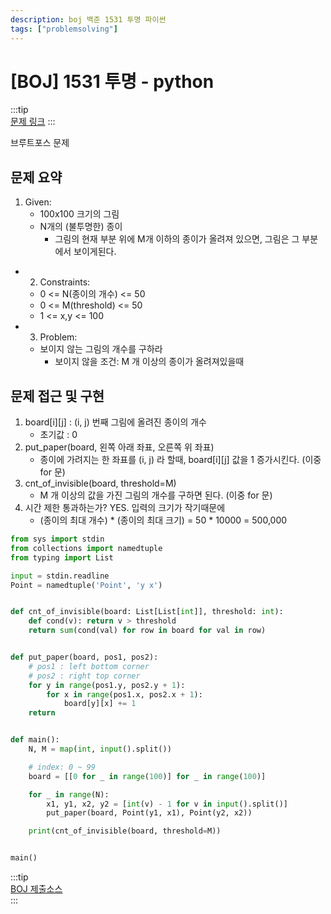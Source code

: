 ```yaml
---
description: boj 백준 1531 투명 파이썬
tags: ["problemsolving"]
---
```

# [BOJ] 1531 투명 - python
:::tip  
[문제 링크](https://www.acmicpc.net/problem/1531)
:::

브루트포스 문제 

## 문제 요약
1. Given:
    - 100x100 크기의 그림
    - N개의 (불투명한) 종이
        - 그림의 현재 부분 위에 M개 이하의 종이가 올려져 있으면, 그림은 그 부분에서 보이게된다.
- 2. Constraints:
    - 0 <= N(종이의 개수) <= 50
    - 0 <= M(threshold) <= 50
    - 1 <= x,y <= 100
- 3. Problem:
    - 보이지 않는 그림의 개수를 구하라
        - 보이지 않을 조건: M 개 이상의 종이가 올려져있을때

## 문제 접근 및 구현
1. board[i]\[j] : (i, j) 번째 그림에 올려진 종이의 개수
    - 초기값 : 0
2. put_paper(board, 왼쪽 아래 좌표, 오른쪽 위 좌표)
    - 종이에 가려지는 한 좌표를 (i, j) 라 할때, board[i]\[j] 값을 1 증가시킨다. (이중 for 문)
3. cnt_of_invisible(board, threshold=M)
    - M 개 이상의 값을 가진 그림의 개수를 구하면 된다. (이중 for 문)
4. 시간 제한 통과하는가? YES. 입력의 크기가 작기때문에
    - (종이의 최대 개수) * (종이의 최대 크기) = 50 * 10000 = 500,000

``` python  
from sys import stdin
from collections import namedtuple
from typing import List

input = stdin.readline
Point = namedtuple('Point', 'y x')


def cnt_of_invisible(board: List[List[int]], threshold: int):
    def cond(v): return v > threshold
    return sum(cond(val) for row in board for val in row)


def put_paper(board, pos1, pos2):
    # pos1 : left bottom corner
    # pos2 : right top corner
    for y in range(pos1.y, pos2.y + 1):
        for x in range(pos1.x, pos2.x + 1):
            board[y][x] += 1
    return


def main():
    N, M = map(int, input().split())

    # index: 0 ~ 99
    board = [[0 for _ in range(100)] for _ in range(100)]

    for _ in range(N):
        x1, y1, x2, y2 = [int(v) - 1 for v in input().split()]
        put_paper(board, Point(y1, x1), Point(y2, x2))

    print(cnt_of_invisible(board, threshold=M))


main()
```  

:::tip  
[BOJ 제출소스](https://www.acmicpc.net/source/39292454)  
:::  
